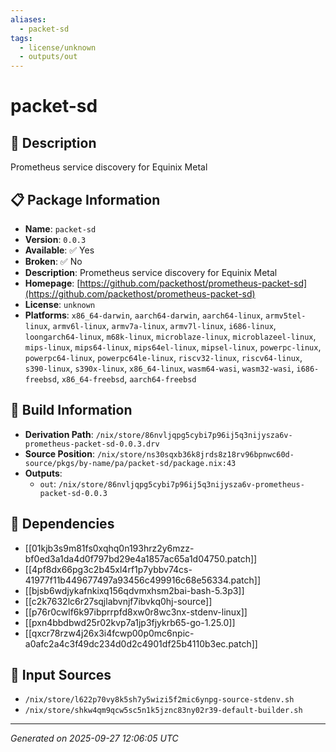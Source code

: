```yaml
---
aliases:
  - packet-sd
tags:
  - license/unknown
  - outputs/out
---
```


# packet-sd

## 📝 Description

Prometheus service discovery for Equinix Metal

## 📋 Package Information

- **Name**: `packet-sd`
- **Version**: `0.0.3`
- **Available**: ✅ Yes
- **Broken**: ✅ No
- **Description**: Prometheus service discovery for Equinix Metal
- **Homepage**: [https://github.com/packethost/prometheus-packet-sd](https://github.com/packethost/prometheus-packet-sd)
- **License**: `unknown`
- **Platforms**: `x86_64-darwin`, `aarch64-darwin`, `aarch64-linux`, `armv5tel-linux`, `armv6l-linux`, `armv7a-linux`, `armv7l-linux`, `i686-linux`, `loongarch64-linux`, `m68k-linux`, `microblaze-linux`, `microblazeel-linux`, `mips-linux`, `mips64-linux`, `mips64el-linux`, `mipsel-linux`, `powerpc-linux`, `powerpc64-linux`, `powerpc64le-linux`, `riscv32-linux`, `riscv64-linux`, `s390-linux`, `s390x-linux`, `x86_64-linux`, `wasm64-wasi`, `wasm32-wasi`, `i686-freebsd`, `x86_64-freebsd`, `aarch64-freebsd`

## 🔧 Build Information

- **Derivation Path**: `/nix/store/86nvljqpg5cybi7p96ij5q3nijysza6v-prometheus-packet-sd-0.0.3.drv`
- **Source Position**: `/nix/store/ns30sqxb36k8jrds8z18rv96bpnwc60d-source/pkgs/by-name/pa/packet-sd/package.nix:43`
- **Outputs**:
  - `out`:  `/nix/store/86nvljqpg5cybi7p96ij5q3nijysza6v-prometheus-packet-sd-0.0.3`

## 🔗 Dependencies

- [[01kjb3s9m81fs0xqhq0n193hrz2y6mzz-bf0ed3a1da4d0f797bd29e4a1857ac65a1d04750.patch]]
- [[4pf8dx66pg3c2b45xl4rf1p7ybbv74cs-41977f11b449677497a93456c499916c68e56334.patch]]
- [[bjsb6wdjykafnkixq156qdvmxhsm2bai-bash-5.3p3]]
- [[c2k7632lc6r27sqjlabvnjf7ibvkq0hj-source]]
- [[p76r0cwlf6k97ibprrpfd8xw0r8wc3nx-stdenv-linux]]
- [[pxn4bbdbwd25r02kvp7a1jp3fjykrb65-go-1.25.0]]
- [[qxcr78rzw4j26x3i4fcwp00p0mc6npic-a0afc2a4c3f49dc234d0d2c4901df25b4110b3ec.patch]]

## 📁 Input Sources

- `/nix/store/l622p70vy8k5sh7y5wizi5f2mic6ynpg-source-stdenv.sh`
- `/nix/store/shkw4qm9qcw5sc5n1k5jznc83ny02r39-default-builder.sh`

---
*Generated on 2025-09-27 12:06:05 UTC*
